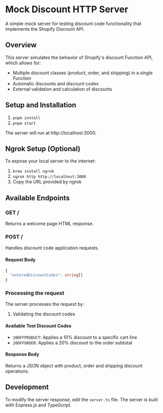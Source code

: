 # Mock Discount HTTP Server

A simple mock server for testing discount code functionality that implements the Shopify Discount API.

## Overview

This server simulates the behavior of Shopify's discount Function API, which allows for:

- Multiple discount classes (product, order, and shipping) in a single Function
- Automatic discounts and discount codes
- External validation and calculation of discounts

## Setup and Installation

1. `pnpm install`
2. `pnpm start`

The server will run at http://localhost:3000.

## Ngrok Setup (Optional)

To expose your local server to the internet:

1. `brew install ngrok`
2. `ngrok http http://localhost:3000`
3. Copy the URL provided by ngrok

## Available Endpoints

### GET /

Returns a welcome page HTML response.

### POST /

Handles discount code application requests.

#### Request Body

```typescript
{
  "enteredDiscountCodes": string[]
}
```

### Processing the request

The server processes the request by:

1. Validating the discount codes

#### Available Test Discount Codes

- `10OFFPRODUCT`: Applies a 10% discount to a specific cart line
- `20OFFORDER`: Applies a 20% discount to the order subtotal

#### Response Body

Returns a JSON object with product, order and shipping discount operations.

## Development

To modify the server response, edit the `server.ts` file. The server is built with Express.js and TypeScript.
